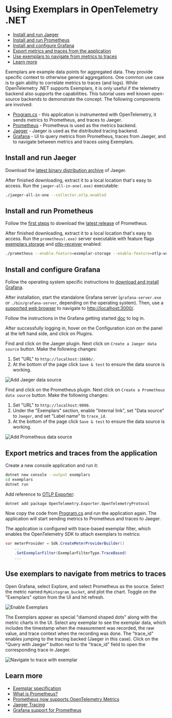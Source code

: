 # Using Exemplars in OpenTelemetry .NET

- [Install and run Jaeger](#install-and-run-jaeger)
- [Install and run Prometheus](#install-and-run-prometheus)
- [Install and configure Grafana](#install-and-configure-grafana)
- [Export metrics and traces from the
  application](#export-metrics-and-traces-from-the-application)
- [Use exemplars to navigate from metrics to
  traces](#use-exemplars-to-navigate-from-metrics-to-traces)
- [Learn more](#learn-more)

Exemplars are example data points for aggregated data. They provide specific
context to otherwise general aggregations. One common use case is to gain
ability to correlate metrics to traces (and logs). While OpenTelemetry .NET
supports Exemplars, it is only useful if the telemetry backend also supports the
capabilities. This tutorial uses well known open-source backends to demonstrate
the concept. The following components are involved:

- [Program.cs](./Program.cs) - this application is instrumented with
  OpenTelemetry, it sends metrics to Prometheus, and traces to Jaeger.
- [Prometheus](#install-and-run-prometheus) - Prometheus is used as the metrics
  backend.
- [Jaeger](#install-and-run-jaeger) - Jaeger is used as the distributed tracing
  backend.
- [Grafana](#install-and-configure-grafana) - UI to query metrics from
  Prometheus, traces from Jaeger, and to navigate between metrics and traces
  using Exemplars.

## Install and run Jaeger

Download the [latest binary distribution
archive](https://www.jaegertracing.io/download/) of Jaeger.

After finished downloading, extract it to a local location that's easy to
access. Run the `jaeger-all-in-one(.exe)` executable:

```sh
./jaeger-all-in-one --collector.otlp.enabled
```

## Install and run Prometheus

Follow the [first steps](https://prometheus.io/docs/introduction/first_steps/)
to download the [latest release](https://prometheus.io/download/) of Prometheus.

After finished downloading, extract it to a local location that's easy to
access. Run the `prometheus(.exe)` server executable with feature flags
[exemplars
storage](https://prometheus.io/docs/prometheus/latest/feature_flags/#exemplars-storage)
and
[otlp-receiver](https://prometheus.io/docs/prometheus/latest/feature_flags/#otlp-receiver)
enabled:

```sh
./prometheus --enable-feature=exemplar-storage --enable-feature=otlp-write-receiver
```

## Install and configure Grafana

Follow the operating system specific instructions to [download and install
Grafana](https://grafana.com/docs/grafana/latest/setup-grafana/installation/#supported-operating-systems).

After installation, start the standalone Grafana server (`grafana-server.exe` or
`./bin/grafana-server`, depending on the operating system). Then, use a
[supported web
browser](https://grafana.com/docs/grafana/latest/setup-grafana/installation/#supported-web-browsers)
to navigate to [http://localhost:3000/](http://localhost:3000/).

Follow the instructions in the Grafana getting started
[doc](https://grafana.com/docs/grafana/latest/getting-started/getting-started/#step-2-log-in)
to log in.

After successfully logging in, hover on the Configuration icon
on the panel at the left hand side, and click on Plugins.

Find and click on the Jaeger plugin. Next click on `Create a Jaeger data source`
button. Make the following changes:

1. Set "URL" to `http://localhost:16686/`.
2. At the bottom of the page click `Save & test` to ensure the data source is
   working.

![Add Jaeger data
source](https://github.com/open-telemetry/opentelemetry-dotnet/assets/17327289/8356dc1d-dad2-4c82-9936-9a84b51d12fa)

Find and click on the Prometheus plugin. Next click on
`Create a Prometheus data source` button. Make the following changes:

1. Set "URL" to `http://localhost:9090`.
2. Under the "Exemplars" section, enable "Internal link", set "Data source" to
   `Jaeger`, and set "Label name" to `trace_id`.
3. At the bottom of the page click `Save & test` to ensure the data source is
   working.

![Add Prometheus data
source](https://github.com/open-telemetry/opentelemetry-dotnet/assets/17327289/a137c4ac-dfd7-4d24-8811-208f66e67e37)

## Export metrics and traces from the application

Create a new console application and run it:

```sh
dotnet new console --output exemplars
cd exemplars
dotnet run
```

Add reference to [OTLP
Exporter](../../../src/OpenTelemetry.Exporter.OpenTelemetryProtocol/README.md):

```sh
dotnet add package OpenTelemetry.Exporter.OpenTelemetryProtocol
```

Now copy the code from [Program.cs](./Program.cs) and run the application again.
The application will start sending metrics to Prometheus and traces to Jaeger.

The application is configured with trace-based exemplar filter, which enables
the OpenTelemetry SDK to attach exemplars to metrics:

```csharp
var meterProvider = Sdk.CreateMeterProviderBuilder()
    ...
    .SetExemplarFilter(ExemplarFilterType.TraceBased)
    ...
```

## Use exemplars to navigate from metrics to traces

Open Grafana, select Explore, and select Prometheus as the source. Select the
metric named `MyHistogram_bucket`, and plot the chart. Toggle on the "Exemplars"
option from the UI and hit refresh.

![Enable
Exemplars](https://github.com/open-telemetry/opentelemetry-dotnet/assets/17327289/3c2dab2f-7a0a-419f-88fe-b8010b4c69f8)

The Exemplars appear as special "diamond shaped dots" along with the metric
charts in the UI. Select any exemplar to see the exemplar data, which includes
the timestamp when the measurement was recorded, the raw value, and trace
context when the recording was done. The "trace_id" enables jumping to the
tracing backed (Jaeger in this case). Click on the "Query with Jaeger" button
next to the "trace_id" field to open the corresponding trace in Jaeger.

![Navigate to trace with
exemplar](https://github.com/open-telemetry/opentelemetry-dotnet/assets/17327289/56bb5297-f744-41f3-bc35-8596392b8673)

## Learn more

- [Exemplar
  specification](https://github.com/open-telemetry/opentelemetry-specification/blob/main/specification/metrics/sdk.md#exemplar)
- [What is Prometheus?](https://prometheus.io/docs/introduction/overview/)
- [Prometheus now supports OpenTelemetry
  Metrics](https://horovits.medium.com/prometheus-now-supports-opentelemetry-metrics-83f85878e46a)
- [Jaeger Tracing](https://www.jaegertracing.io/)
- [Grafana support for
  Prometheus](https://prometheus.io/docs/visualization/grafana/#creating-a-prometheus-graph)
